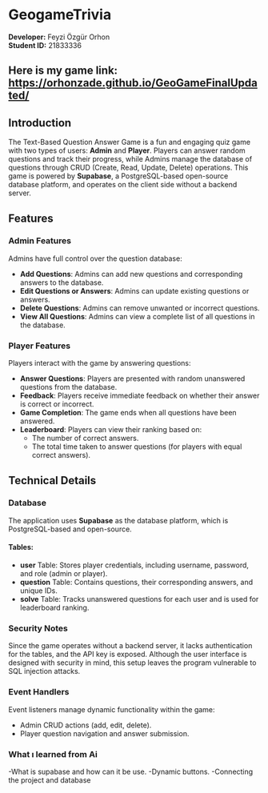 # GeogameTrivia

**Developer:** Feyzi Özgür Orhon  
**Student ID:** 21833336
## Here is my game link: https://orhonzade.github.io/GeoGameFinalUpdated/
## Introduction

The Text-Based Question Answer Game is a fun and engaging quiz game with two types of users: **Admin** and **Player**. Players can answer random questions and track their progress, while Admins manage the database of questions through CRUD (Create, Read, Update, Delete) operations. This game is powered by **Supabase**, a PostgreSQL-based open-source database platform, and operates on the client side without a backend server.

## Features

### Admin Features

Admins have full control over the question database:

- **Add Questions**: Admins can add new questions and corresponding answers to the database.
- **Edit Questions or Answers**: Admins can update existing questions or answers.
- **Delete Questions**: Admins can remove unwanted or incorrect questions.
- **View All Questions**: Admins can view a complete list of all questions in the database.

### Player Features

Players interact with the game by answering questions:

- **Answer Questions**: Players are presented with random unanswered questions from the database.
- **Feedback**: Players receive immediate feedback on whether their answer is correct or incorrect.
- **Game Completion**: The game ends when all questions have been answered.
- **Leaderboard**: Players can view their ranking based on:
  - The number of correct answers.
  - The total time taken to answer questions (for players with equal correct answers).

## Technical Details

### Database

The application uses **Supabase** as the database platform, which is PostgreSQL-based and open-source.

#### Tables:

- **user** Table: Stores player credentials, including username, password, and role (admin or player).
- **question** Table: Contains questions, their corresponding answers, and unique IDs.
- **solve** Table: Tracks unanswered questions for each user and is used for leaderboard ranking.

### Security Notes

Since the game operates without a backend server, it lacks authentication for the tables, and the API key is exposed. Although the user interface is designed with security in mind, this setup leaves the program vulnerable to SQL injection attacks.

### Event Handlers

Event listeners manage dynamic functionality within the game:

- Admin CRUD actions (add, edit, delete).
- Player question navigation and answer submission.
 ### What ı learned from Ai
-What is supabase and how can it be use.
-Dynamic buttons.
-Connecting the project and database
